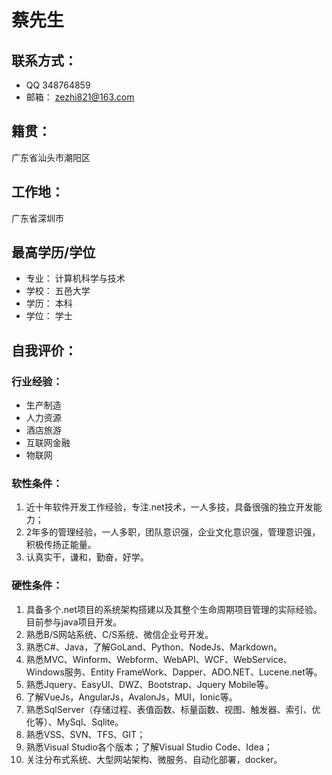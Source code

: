 # 蔡先生

## 联系方式：

* QQ 348764859
* 邮箱： zezhi821@163.com

## 籍贯：

广东省汕头市潮阳区

## 工作地：

广东省深圳市

## 最高学历/学位

* 专业： 计算机科学与技术
* 学校： 五邑大学
* 学历： 本科
* 学位： 学士

##  自我评价：

### 行业经验：

* 生产制造
* 人力资源
* 酒店旅游
* 互联网金融
* 物联网

### 软性条件：

1. 近十年软件开发工作经验，专注.net技术，一人多技，具备很强的独立开发能力；
2. 2年多的管理经验，一人多职，团队意识强，企业文化意识强，管理意识强，积极传扬正能量。
3. 认真实干，谦和，勤奋，好学。

### 硬性条件：

1. 具备多个.net项目的系统架构搭建以及其整个生命周期项目管理的实际经验。目前参与java项目开发。
2. 熟悉B/S网站系统、C/S系统、微信企业号开发。
3. 熟悉C#、Java，了解GoLand、Python、NodeJs、Markdown。
4. 熟悉MVC、Winform、Webform、WebAPI、WCF、WebService、Windows服务、Entity FrameWork、Dapper、ADO.NET、Lucene.net等。
5. 熟悉Jquery、EasyUI、DWZ、Bootstrap、Jquery Mobile等。
6. 了解VueJs，AngularJs，AvalonJs，MUI，Ionic等。
7. 熟悉SqlServer（存储过程、表值函数、标量函数、视图、触发器、索引、优化等）、MySql、Sqlite。
8. 熟悉VSS、SVN、TFS、GIT；
9. 熟悉Visual Studio各个版本；了解Visual Studio Code、Idea；
10. 关注分布式系统、大型网站架构、微服务、自动化部署，docker。

